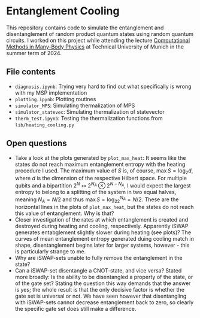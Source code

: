 # Entanglement Cooling

This repository contains code to simulate the entanglement and disentanglement of random product quantum states using random quantum circuits. I worked on this project while attending the lecture [Computational Methods in Many-Body Physics](https://campus.tum.de/tumonline/ee/ui/ca2/app/desktop/#/slc.tm.cp/student/courses/950732970?$scrollTo=toc_overview) at Technical University of Munich in the summer term of 2024.

## File contents

* `diagnosis.ipynb`: Trying very hard to find out what specifically is wrong with my MSP implementation
* `plotting.ipynb`: Plotting routines
* `simulator_MPS`: Simulating thermalization of MPS
* `simulator_statevec`: Simulating thermalization of statevector
* `therm_test.ipynb`: Testing the thermalization functions from `lib/heating_cooling.py`

## Open questions

* Take a look at the plots generated by `plot_max_heat`: It seems like the states do not reach maximum entanglement entropy with the heating procedure I used. The maximum value of $S$ is, of course, $\max S=\log_2d$, where $d$ is the dimension of the respective Hilbert space. For multiple qubits and a bipartition $2^N\mapsto 2^{N_A}\otimes 2^{N-N_A}$, I would expect the largest entropy to belong to a splitting of the system in two equal halves, meaning $N_A=N/2$ and thus $\max S = \log_22^{N_A}=N/2$. These are the horizontal lines in the plots of `plot_max_heat`, but the states do not reach this value of entanglement. Why is that?
* Closer investigation of the rates at which entanglement is created and destroyed during heating and cooling, respectively. Apparently $\text{iSWAP}$ generates entabglement slightly slower during heating (see plots)? The curves of mean entanglement entropy generated duing cooling match in shape, disentanglement begins later for larger systems, however - this is particularly strange to me.
* Why are $\text{iSWAP}$-sets unable to fully remove the entanglement in the state?
* Can a $\text{iSWAP}$-set disentangle a $\text{CNOT}$-state, and vice versa? Stated more broadly: Is the ability to be disentangled a property of the state, or of the gate set? Stating the question this way demands that the answer is yes; the whole result is that the only decisive factor is whether the gate set is universal or not. We have seen however that disentangling with $\text{iSWAP}$-sets cannot decrease entanglement back to zero, so clearly the specific gate set does still make a difference.